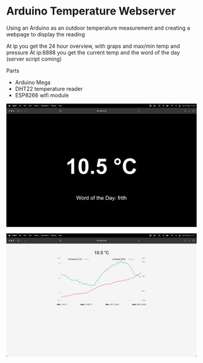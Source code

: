 # Arduino Temperature Webserver
Using an Arduino as an outdoor temperature measurement and creating a webpage to display the reading  

At ip you get the 24 hour overview, with graps and max/min temp and pressure
At ip:8888 you get the current temp and the word of the day (server script coming)

Parts  
- Arduino Mega
- DHT22 temperature reader
- ESP8266 wifi module

![alt_text](https://github.com/hbsagen/arduino_temperature_webserver/blob/main/Screenshot%202023-09-23%20at%2021.48.01.png)
  
  
![alt_text](https://github.com/hbsagen/arduino_temperature_webserver/blob/main/Screenshot%202023-09-23%20at%2021.47.53.png)
